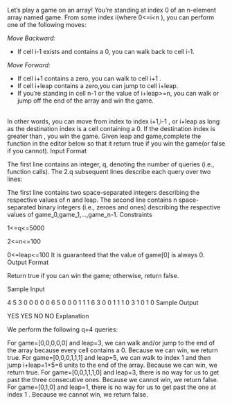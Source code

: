 Let’s play a game on an array! You’re standing at index 0 of an n-element array named game. From some index i(where 0<=i<n ), you can perform one of the following moves:


*Move Backward:*
* If cell  i-1 exists and contains a 0, you can walk back to cell i-1.

*Move Forward:*
* If cell i+1  contains a zero, you can walk to cell i+1 .
* If cell i+leap contains a zero,you can jump to cell i+leap.
* If you’re standing in cell n-1 or the value of i+leap>=n, you can walk or jump off the end of the array and win the game.

<br />
In other words, you can move from index  to index i+1,i-1 , or i+leap  as long as the destination index is a cell containing a 0. If the destination index is greater than , you win the game.
Given leap and game,complete the function in the editor below so that it return true if you win the game(or false if you cannot).
Input Format

The first line contains an integer, q, denoting the number of queries (i.e., function calls).
The  2.q subsequent lines describe each query over two lines:

The first line contains two space-separated integers describing the respective values of n and leap.
The second line contains n space-separated binary integers (i.e., zeroes and ones) describing the respective values of game_0,game_1,…,game_n-1.
Constraints

1<=q<=5000

2<=n<=100

0<=leap<=100
It is guaranteed that the value of  game[0] is always 0.
Output Format

Return true if you can win the game; otherwise, return false.

Sample Input

4
5 3
0 0 0 0 0
6 5
0 0 0 1 1 1
6 3
0 0 1 1 1 0
3 1
0 1 0
Sample Output

YES
YES
NO
NO
Explanation

We perform the following q=4 queries:

For  game=[0,0,0,0,0] and leap=3, we can walk and/or jump to the end of the array because every cell contains a 0. Because we can win, we return true.
For  game=[0,0,0,1,1,1] and leap=5, we can walk to index 1 and then jump i+leap=1+5=6 units to the end of the array. Because we can win, we return true.
For game=[0,0,1,1,1,0] and leap=3, there is no way for us to get past the three consecutive ones. Because we cannot win, we return false.
For  game=[0,1,0] and leap=1, there is no way for us to get past the one at index 1 . Because we cannot win, we return false.